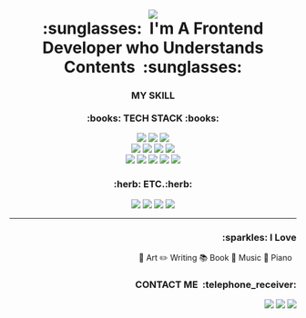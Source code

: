 <h1 align="center">
<img src="https://capsule-render.vercel.app/api?type=wave&color=gradient&height=120&section=header&text=poetDeveloper&fontSize=50"/><br>:sunglasses:&nbsp;&nbsp;I'm A Frontend Developer who Understands Contents&nbsp;&nbsp;:sunglasses:</h1>

<h3 align="center">
MY SKILL<br><br>
:books: TECH STACK :books:</h3>
<p align="center">
<img src="https://img.shields.io/badge/React-61DAFB?style=for-the-badge&logo=React&logoColor=white"/></a>
<img src="https://img.shields.io/badge/ReactNative-61DAFB?style=for-the-badge&logo=React&logoColor=white"/></a>
<img src="https://img.shields.io/badge/Next.js-000000?style=for-the-badge&logo=Next.js&logoColor=white"/></a>
<br>
<img src="https://img.shields.io/badge/JavaScript-F7DF1E?style=for-the-badge&logo=JavaScript&logoColor=white"/></a>
<img src="https://img.shields.io/badge/Node-339933?style=for-the-badge&logo=Node.js&logoColor=white"/></a>
<img src="https://img.shields.io/badge/Express-000000?style=for-the-badge&logo=Express&logoColor=white"/></a>
<img src="https://img.shields.io/badge/Docker-2496ED?style=for-the-badge&logo=Docker&logoColor=white"/></a>
<br>
<img src="https://img.shields.io/badge/Nginx-009639?style=for-the-badge&logo=Nginx&logoColor=white"/></a>
<img src="https://img.shields.io/badge/MySQL-4479A1?style=for-the-badge&logo=MySQL&logoColor=white"/></a>
<img src="https://img.shields.io/badge/MongoDB-47A2481?style=for-the-badge&logo=MongoDB&logoColor=white"/></a>
<img src="https://img.shields.io/badge/AWS-232F3E?style=for-the-badge&logo=Amazon AWS&logoColor=white"/></a>
<img src="https://img.shields.io/badge/Git-F05032?style=for-the-badge&logo=Git&logoColor=white"/></a>
<br></p>

<h3 align="center">:herb:&nbsp;ETC.:herb:</h3>
<p align="center">
<img src="https://img.shields.io/badge/Photoshop-31A8FF?style=for-the-badge&logo=Adobe Photoshop&logoColor=white"/></a>
<img src="https://img.shields.io/badge/Illustrator-FF9A00?style=for-the-badge&logo=Adobe Illustrator&logoColor=white"/></a>
<img src="https://img.shields.io/badge/Arduino-00979D?style=for-the-badge&logo=Arduino&logoColor=white"/></a>
<img src="https://img.shields.io/badge/Blender-F5792A?style=for-the-badge&logo=Blender&logoColor=white"/></a>
</p>

---
<h3 align="right">:sparkles:&nbsp;I Love</h3>
<p align="right">
🎨 Art 
✏️ Writing 📚 Book 
🎵 Music  🎹 Piano &nbsp;
</p>

<h3 align="right">CONTACT ME&nbsp;&nbsp;:telephone_receiver:</p>
<p align="right">
<a href="https://bkksg.com/"><img src="https://img.shields.io/badge/BKKSG-5C2D91?style=for-the-badge&logo=Square&logoColor=white"/></a>
<a href="https://www.instagram.com/bkksgstudio/"><img src="https://img.shields.io/badge/Instagram-E4405F?style=for-the-badge&logo=Instagram&logoColor=white"/></a>
<a href="mailto:poetdeveloper.iro@gmail.com"><img src="https://img.shields.io/badge/Gmail-EA4335?style=for-the-badge&logo=Gmail&logoColor=white"/></a>
</p>



